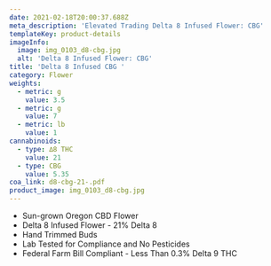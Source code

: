 ```yaml
---
date: 2021-02-18T20:00:37.688Z
meta_description: 'Elevated Trading Delta 8 Infused Flower: CBG'
templateKey: product-details
imageInfo:
  image: img_0103_d8-cbg.jpg
  alt: 'Delta 8 Infused Flower: CBG'
title: 'Delta 8 Infused CBG '
category: Flower
weights:
  - metric: g
    value: 3.5
  - metric: g
    value: 7
  - metric: lb
    value: 1
cannabinoids:
  - type: ∆8 THC
    value: 21
  - type: CBG
    value: 5.35
coa_link: d8-cbg-21-.pdf
product_image: img_0103_d8-cbg.jpg
---
```


- Sun-grown Oregon CBD Flower
- Delta 8 Infused Flower - 21% Delta 8
- Hand Trimmed Buds
- Lab Tested for Compliance and No Pesticides
- Federal Farm Bill Compliant - Less Than 0.3% Delta 9 THC
